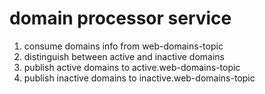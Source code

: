 # domain processor service

1) consume domains info from web-domains-topic
2) distinguish between active and inactive domains
3) publish active domains to active.web-domains-topic
4) publish inactive domains to inactive.web-domains-topic